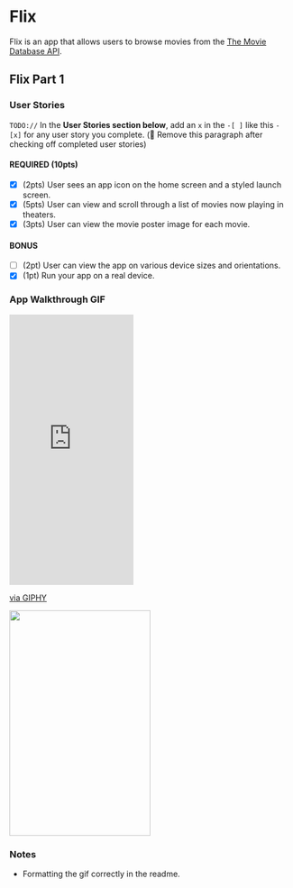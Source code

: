 # Flix

Flix is an app that allows users to browse movies from the [The Movie Database API](http://docs.themoviedb.apiary.io/#).


## Flix Part 1

### User Stories
`TODO://` In the **User Stories section below**, add an `x` in the `-[ ]` like this `- [x]` for any user story you complete. (🚫 Remove this paragraph after checking off completed user stories)

#### REQUIRED (10pts)
- [x] (2pts) User sees an app icon on the home screen and a styled launch screen.
- [x] (5pts) User can view and scroll through a list of movies now playing in theaters.
- [x] (3pts) User can view the movie poster image for each movie.

#### BONUS
- [ ] (2pt) User can view the app on various device sizes and orientations.
- [x] (1pt) Run your app on a real device.

### App Walkthrough GIF

<iframe src="https://media.giphy.com/media/7UbQjy7TzVHXDFP68R/giphy.gif" width="220" height="480" frameBorder="0" class="giphy-embed" allowFullScreen></iframe><p><a href="https://giphy.com/gifs/7UbQjy7TzVHXDFP68R">via GIPHY</a></p>



<img src="https://imgur.com/a/6rXc966.gif" width="250" height="400"><br>

### Notes

- Formatting the gif correctly in the readme. 

